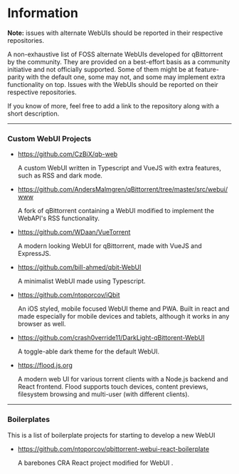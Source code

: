 # Information

**Note:** issues with alternate WebUIs should be reported in their respective repositories.

A non-exhaustive list of FOSS alternate WebUIs developed for qBittorrent by the community. They are provided on a best-effort basis as a community initiative and not officially supported. Some of them might be at feature-parity with the default one, some may not, and some may implement extra functionality on top. Issues with the WebUIs should be reported on their respective repositories.

If you know of more, feel free to add a link to the repository along with a short description.

---
### Custom WebUI Projects

- https://github.com/CzBiX/qb-web

    A custom WebUI written in Typescript and VueJS with extra features, such as RSS and dark mode.

- https://github.com/AndersMalmgren/qBittorrent/tree/master/src/webui/www

    A fork of qBittorrent containing a WebUI modified to implement the WebAPI's RSS functionality.

- https://github.com/WDaan/VueTorrent

    A modern looking WebUI for qBittorrent, made with VueJS and ExpressJS.

- https://github.com/bill-ahmed/qbit-WebUI

    A minimalist WebUI made using Typescript.

- https://github.com/ntoporcov/iQbit

    An iOS styled, mobile focused WebUI theme and PWA. Built in react and made especially for mobile devices and tablets, although it works in any browser as well.

- https://github.com/crash0verride11/DarkLight-qBittorent-WebUI

    A toggle-able dark theme for the default WebUI.

- https://flood.js.org

    A modern web UI for various torrent clients with a Node.js backend and React frontend. Flood supports touch devices, content previews, filesystem browsing and multi-user (with different clients).

---
### Boilerplates

This is a list of boilerplate projects for starting to develop a new WebUI


- https://github.com/ntoporcov/qbittorrent-webui-react-boilerplate

    A barebones CRA React project modified for WebUI .
